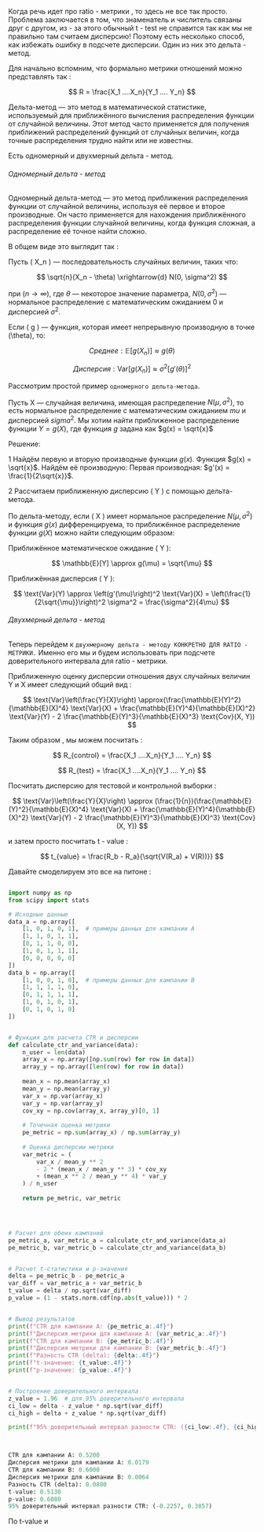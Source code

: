 Когда речь идет про ratio - метрики , то здесь не все так просто. Проблема заключается в том, что знаменатель и числитель связаны друг с другом, из - за этого обычный t - test не справится так как мы не правильно там считаем дисперсию! Поэтому есть несколько способ, как избежать ошибку в подсчете дисперсии. Один из них это дельта - метод. 

Для начально вспомним, что формально метрики отношений можно представлять так : 

$$
	R = \frac{X_1 ....X_n}{Y_1 .... Y_n}
$$

Дельта-метод — это метод в математической статистике, используемый для приближённого вычисления распределения функции от случайной величины. Этот метод часто применяется для получения приближений распределений функций от случайных величин, когда точные распределения трудно найти или не известны.

Есть одномерный и двухмерный дельта - метод.

<h6>Одномерный дельта - метод</h6>

Одномерный дельта-метод — это метод приближения распределения функции от случайной величины, используя её первое и второе производные. Он часто применяется для нахождения приближённого распределения функции случайной величины, когда функция сложная, а распределение её точное найти сложно.

В общем виде это выглядит так : 

Пусть \( X_n \) — последовательность случайных величин, таких что:

$$
\sqrt{n}(X_n - \theta) \xrightarrow{d} N(0, \sigma^2)
$$

при $( n \to \infty$\), где $\theta$ — некоторое значение параметра, $N(0, \sigma^2)$  — нормальное распределение с математическим ожиданием 0 и дисперсией $\sigma^2$.

Если \( g \) — функция, которая имеет непрерывную производную в точке \(\theta\), то:

$$
Среднее:   \mathbb{E}[g(X_n)] \approx g(\theta) 
$$

$$
Дисперсия: \text{Var}[g(X_n)] \approx{\sigma^2 [g'(\theta)]^2}
$$


Рассмотрим простой пример `одномерного дельта-метода`.

Пусть X  — случайная величина, имеющая распределение $N(\mu, \sigma^2)$, то есть нормальное распределение с математическим ожиданием $mu$ и дисперсией $sigma^2$. Мы хотим найти приближенное распределение функции $Y = g(X)$, где функция  $g$ задана как $g(x) = \sqrt{x}$

Решение:

1 Найдём первую и вторую производные функции $g(x)$.
Функция $g(x) = \sqrt{x}$. Найдём её производную:
Первая производная: $g'(x) = \frac{1}{2\sqrt{x}}$.

2 Рассчитаем приближенную дисперсию \( Y \) с помощью дельта-метода.

По дельта-методу, если ( X ) имеет нормальное распределение $N(\mu, \sigma^2)$ и функция $g(x)$ дифференцируема, то приближённое распределение функции $g(X)$ можно найти следующим образом:

Приближённое математическое ожидание ( Y ):

$$
\mathbb{E}[Y] \approx g(\mu) = \sqrt{\mu}
$$

Приближённая дисперсия \( Y \):

$$
\text{Var}(Y) \approx \left(g'(\mu)\right)^2 \text{Var}(X) = \left(\frac{1}{2\sqrt{\mu}}\right)^2 \sigma^2 = \frac{\sigma^2}{4\mu}
$$



<h6>Двухмерный дельта - метод</h6>

Теперь перейдем к `двухмерному дельта - методу КОНКРЕТНО ДЛЯ RATIO - МЕТРИКИ.` Именно его мы и будем использовать при подсчете доверительного интервала для ratio - метрики.

Приближенную оценку дисперсии отношения двух случайных величин Y и X имеет следующий общий вид : 

$$
\text{Var}\left(\frac{Y}{X}\right) \approx(\frac{\mathbb{E}(Y)^2}{\mathbb{E}(X)^4} \text{Var}(X) + \frac{\mathbb{E}(Y)^4}{\mathbb{E}(X)^2} \text{Var}(Y) - 2 \frac{\mathbb{E}(Y)^3}{\mathbb{E}(X)^3} \text{Cov}(X, Y))
$$

Таким образом , мы можем посчитать : 

$$
	R_{control} = \frac{X_1 ....X_n}{Y_1 .... Y_n}
$$

$$
	R_{test} = \frac{X_1 ....X_n}{Y_1 .... Y_n}
$$

Посчитать дисперсию для тестовой и контрольной выборки : 

$$
\text{Var}\left(\frac{Y}{X}\right) \approx (\frac{1}{n})(\frac{\mathbb{E}(Y)^2}{\mathbb{E}(X)^4} \text{Var}(X) + \frac{\mathbb{E}(Y)^4}{\mathbb{E}(X)^2} \text{Var}(Y) - 2 \frac{\mathbb{E}(Y)^3}{\mathbb{E}(X)^3} \text{Cov}(X, Y))
$$

и затем просто посчитать t - value : 

$$
t_{value} = \frac{R_b - R_a}{\sqrt{V(R_a) + V(R))}}
$$

Давайте смоделируем это все на питоне : 

```python

import numpy as np
from scipy import stats

# Исходные данные
data_a = np.array([
    [1, 0, 1, 0, 1],  # примеры данных для кампании A
    [1, 1, 0, 1, 1],
    [0, 1, 1, 0, 0],
    [1, 0, 1, 1, 1],
    [0, 0, 0, 0, 0]
])
data_b = np.array([
    [1, 0, 0, 1, 0],  # примеры данных для кампании B
    [1, 1, 1, 1, 0],
    [0, 1, 1, 1, 1],
    [1, 0, 1, 0, 1],
    [0, 1, 0, 1, 0]
])


# Функция для расчета CTR и дисперсии
def calculate_ctr_and_variance(data):
    n_user = len(data)
    array_x = np.array([np.sum(row) for row in data])
    array_y = np.array([len(row) for row in data])
    
    mean_x = np.mean(array_x)
    mean_y = np.mean(array_y)
    var_x = np.var(array_x)
    var_y = np.var(array_y)
    cov_xy = np.cov(array_x, array_y)[0, 1]
    
    # Точечная оценка метрики
    pe_metric = np.sum(array_x) / np.sum(array_y)
    
    # Оценка дисперсии метрики
    var_metric = (
        var_x / mean_y ** 2
        - 2 * (mean_x / mean_y ** 3) * cov_xy
        + (mean_x ** 2 / mean_y ** 4) * var_y
    ) / n_user
    
    return pe_metric, var_metric




# Расчет для обеих кампаний
pe_metric_a, var_metric_a = calculate_ctr_and_variance(data_a)
pe_metric_b, var_metric_b = calculate_ctr_and_variance(data_b)


# Расчет t-статистики и p-значения
delta = pe_metric_b - pe_metric_a
var_diff = var_metric_a + var_metric_b
t_value = delta / np.sqrt(var_diff)
p_value = (1 - stats.norm.cdf(np.abs(t_value))) * 2


# Вывод результатов
print(f"CTR для кампании A: {pe_metric_a:.4f}")
print(f"Дисперсия метрики для кампании A: {var_metric_a:.4f}")
print(f"CTR для кампании B: {pe_metric_b:.4f}")
print(f"Дисперсия метрики для кампании B: {var_metric_b:.4f}")
print(f"Разность CTR (delta): {delta:.4f}")
print(f"t-значение: {t_value:.4f}")
print(f"p-значение: {p_value:.4f}")


# Построение доверительного интервала
z_value = 1.96  # для 95% доверительного интервала
ci_low = delta - z_value * np.sqrt(var_diff)
ci_high = delta + z_value * np.sqrt(var_diff)

print(f"95% доверительный интервал разности CTR: ({ci_low:.4f}, {ci_high:.4f})")



CTR для кампании A: 0.5200
Дисперсия метрики для кампании A: 0.0179
CTR для кампании B: 0.6000
Дисперсия метрики для кампании B: 0.0064
Разность CTR (delta): 0.0800
t-value: 0.5130
p-value: 0.6080
95% доверительный интервал разности CTR: (-0.2257, 0.3857)

```

По t-value и 